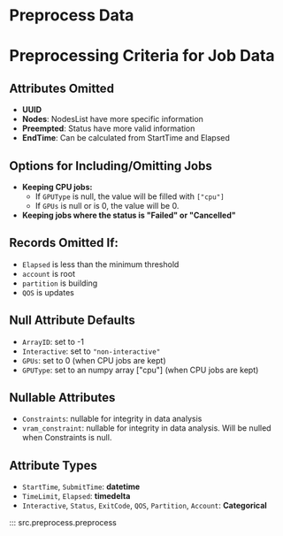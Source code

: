 # Preprocess Data

# Preprocessing Criteria for Job Data
## Attributes Omitted
- **UUID**
- **Nodes**: NodesList have more specific information
- **Preempted**: Status have more valid information
- **EndTime**: Can be calculated from StartTime and Elapsed

## Options for Including/Omitting Jobs
- **Keeping CPU jobs:**
    - If `GPUType` is null, the value will be filled with `["cpu"]`
    - If `GPUs` is null or is 0, the value will be 0.
- **Keeping jobs where the status is "Failed" or "Cancelled"**

## Records Omitted If:
- `Elapsed` is less than the minimum threshold
- `account` is root
- `partition` is building
- `QOS` is updates

## Null Attribute Defaults
- `ArrayID`: set to -1
- `Interactive`: set to `"non-interactive"`
- `GPUs`: set to 0 (when CPU jobs are kept)
- `GPUType`: set to an numpy array ["cpu"] (when CPU jobs are kept)

## Nullable Attributes
- `Constraints`: nullable for integrity in data analysis
- `vram_constraint`: nullable for integrity in data analysis. Will be nulled when Constraints is null.

## Attribute Types
- `StartTime`, `SubmitTime`: **datetime**
- `TimeLimit`, `Elapsed`: **timedelta**
- `Interactive`, `Status`, `ExitCode`, `QOS`, `Partition`, `Account`: **Categorical**



::: src.preprocess.preprocess